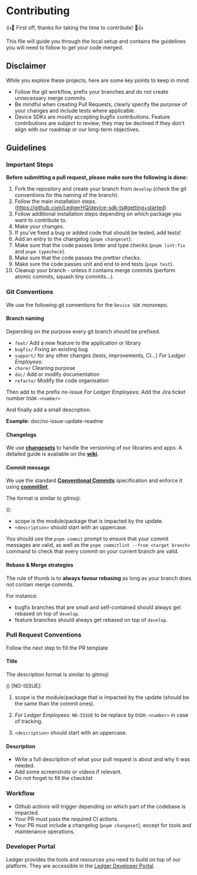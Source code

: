 # Contributing

:+1::tada: First off, thanks for taking the time to contribute! :tada::+1:

This file will guide you through the local setup and contains the guidelines you will need
to follow to get your code merged.

## Disclaimer

While you explore these projects, here are some key points to keep in mind:

- Follow the git workflow, prefix your branches and do not create unnecessary merge commits.
- Be mindful when creating Pull Requests, clearly specify the purpose of your changes and include tests where applicable.
- Device SDKs are mostly accepting bugfix contributions. Feature contributions are subject to review; they may be declined if they don't align with our roadmap or our long-term objectives.

## Guidelines

### Important Steps

**Before submitting a pull request, please make sure the following is done:**

1. Fork the repository and create your branch from `develop` (check the git conventions for the naming of the branch).
2. Follow the main installation steps. (https://github.com/LedgerHQ/device-sdk-ts#getting+started)
3. Follow additional installation steps depending on which package you want to contribute to.
4. Make your changes.
5. If you’ve fixed a bug or added code that should be tested, add tests!
6. Add an entry to the changelog (`pnpm changeset`).
7. Make sure that the code passes linter and type checks (`pnpm lint:fix` and `pnpm typecheck`).
8. Make sure that the code passes the prettier checks.
9. Make sure the code passes unit and end to end tests (`pnpm test`).
10. Cleanup your branch - unless it contains merge commits (perform atomic commits, squash tiny commits…).

### Git Conventions

We use the following git conventions for the `Device SDK` monorepo.

#### Branch naming

Depending on the purpose every git branch should be prefixed.

- `feat/` Add a new feature to the application or library
- `bugfix/` Fixing an existing bug
- `support/` for any other changes (tests, improvements, CI…)
_For Ledger Employees:_
- `chore/` Cleaning purpose
- `doc/` Add or modify documentation
- `refacto/` Modify the code organisation

Then add to the prefix no-issue
_For Ledger Employees:_ Add the Jira ticket number `DSDK-<number>` 

And finally add a small description.

**Example:** doc/no-issue-update-readme

#### Changelogs

We use [**changesets**](https://github.com/changesets/changesets) to handle the versioning of our libraries and apps. A detailed guide is available on the [**wiki**](https://github.com/LedgerHQ/device-sdk-ts/wiki/Changesets).

#### Commit message

We use the standard [**Conventional Commits**](https://www.conventionalcommits.org/) specification and enforce it using [**commitlint**](https://commitlint.js.org/).

The format is similar to gitmoji:

<emoji> (<scope>): <description>

- scope is the module/package that is impacted by the update.
- `<description>` should start with an uppercase.

You should use the `pnpm commit` prompt to ensure that your commit messages are valid, as well as the `pnpm commitlint --from <target branch>` command to check that every commit on your current branch are valid.

#### Rebase & Merge strategies

The rule of thumb is to **always favour rebasing** as long as your branch does not contain merge commits.

For instance:

- bugfix branches that are small and self-contained should always get rebased on top of `develop`.
- feature branches should always get rebased on top of `develop`.

### Pull Request Conventions

Follow the next step to fill the PR template

#### Title

The description format is similar to gitmoji:

<emoji> (<scope>) [NO-ISSUE]: <description>

1. scope is the module/package that is impacted by the update (should be the same than the commit ones).

2. _For Ledger Employees:_ `NO-ISSUE` to be replace by `DSDK-<number>` in case of tracking.

3. `<description>` should start with an uppercase.

#### Description

- Write a full description of what your pull request is about and why it was needed.
- Add some screenshots or videos if relevant.
- Do not forget to fill the checklist

### Workflow

- Github actions will trigger depending on which part of the codebase is impacted.
- Your PR must pass the required CI actions.
- Your PR must include a changelog (`pnpm changeset`), except for tools and maintenance operations.

### Developer Portal

Ledger provides the tools and resources you need to build on top of our platform. They are accessible in the [Ledger Developer Portal](https://developers.ledger.com/).